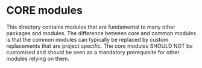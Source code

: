 # CORE modules

This directory contains modules that are fundamental to many other packages and modules. The difference between
core and common modules is that the common modules can typically be replaced by custom replacements that
are project specific. The core modules SHOULD NOT be customised and should be seen as a mandatory prerequisite for
other modules relying on them.
